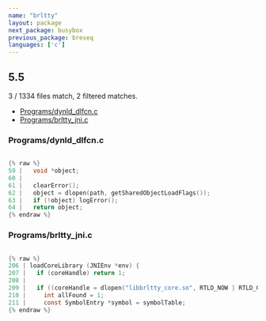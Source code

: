 ```yaml
---
name: "brltty"
layout: package
next_package: busybox
previous_package: breseq
languages: ['c']
---
```

## 5.5
3 / 1334 files match, 2 filtered matches.

 - [Programs/dynld_dlfcn.c](#programsdynld_dlfcnc)
 - [Programs/brltty_jni.c](#programsbrltty_jnic)

### Programs/dynld_dlfcn.c

```c

{% raw %}
59 |   void *object;
60 | 
61 |   clearError();
62 |   object = dlopen(path, getSharedObjectLoadFlags());
63 |   if (!object) logError();
64 |   return object;
{% endraw %}

```
### Programs/brltty_jni.c

```c

{% raw %}
206 | loadCoreLibrary (JNIEnv *env) {
207 |   if (coreHandle) return 1;
208 | 
209 |   if ((coreHandle = dlopen("libbrltty_core.so", RTLD_NOW | RTLD_GLOBAL))) {
210 |     int allFound = 1;
211 |     const SymbolEntry *symbol = symbolTable;
{% endraw %}

```